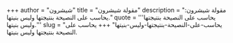 +++
author = "شيشرون"
title = "مقولة شيشرون"
description = "مقولة شيشرون: يحاسب على النصيحة بنتيجتها وليس بنيتها."
quote = '''يحاسب على النصيحة بنتيجتها وليس بنيتها.''' 
slug = "يحاسب-على-النصيحة-بنتيجتها-وليس-بنيتها"
+++
يحاسب على النصيحة بنتيجتها وليس بنيتها.
